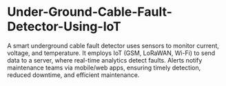 # Under-Ground-Cable-Fault-Detector-Using-IoT
A smart underground cable fault detector uses sensors to monitor current, voltage, and temperature. It employs IoT (GSM, LoRaWAN, Wi-Fi) to send data to a server, where real-time analytics detect faults. Alerts notify maintenance teams via mobile/web apps, ensuring timely detection, reduced downtime, and efficient maintenance.
